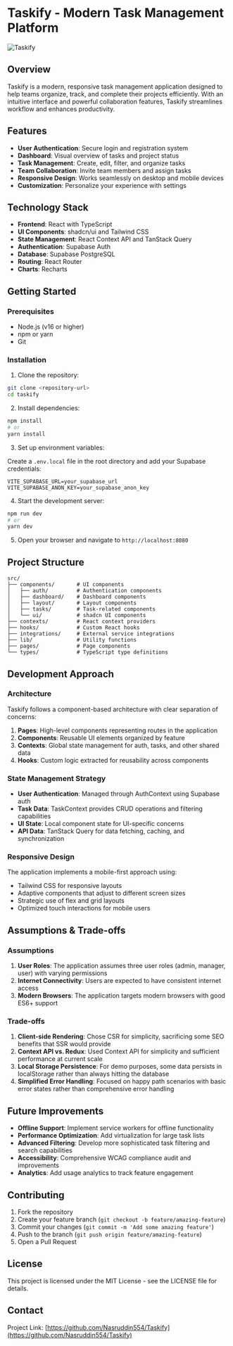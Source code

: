 
# Taskify - Modern Task Management Platform

![Taskify](https://images.unsplash.com/photo-1486312338219-ce68d2c6f44d?auto=format&fit=crop&q=80&w=800)

## Overview

Taskify is a modern, responsive task management application designed to help teams organize, track, and complete their projects efficiently. With an intuitive interface and powerful collaboration features, Taskify streamlines workflow and enhances productivity.

## Features

- **User Authentication**: Secure login and registration system
- **Dashboard**: Visual overview of tasks and project status
- **Task Management**: Create, edit, filter, and organize tasks
- **Team Collaboration**: Invite team members and assign tasks
- **Responsive Design**: Works seamlessly on desktop and mobile devices
- **Customization**: Personalize your experience with settings

## Technology Stack

- **Frontend**: React with TypeScript
- **UI Components**: shadcn/ui and Tailwind CSS
- **State Management**: React Context API and TanStack Query
- **Authentication**: Supabase Auth
- **Database**: Supabase PostgreSQL
- **Routing**: React Router
- **Charts**: Recharts

## Getting Started

### Prerequisites

- Node.js (v16 or higher)
- npm or yarn
- Git

### Installation

1. Clone the repository:

```bash
git clone <repository-url>
cd taskify
```

2. Install dependencies:

```bash
npm install
# or
yarn install
```

3. Set up environment variables:
   
Create a `.env.local` file in the root directory and add your Supabase credentials:

```
VITE_SUPABASE_URL=your_supabase_url
VITE_SUPABASE_ANON_KEY=your_supabase_anon_key
```

4. Start the development server:

```bash
npm run dev
# or
yarn dev
```

5. Open your browser and navigate to `http://localhost:8080`

## Project Structure

```
src/
├── components/       # UI components
│   ├── auth/         # Authentication components
│   ├── dashboard/    # Dashboard components
│   ├── layout/       # Layout components
│   ├── tasks/        # Task-related components
│   └── ui/           # shadcn UI components
├── contexts/         # React context providers
├── hooks/            # Custom React hooks
├── integrations/     # External service integrations
├── lib/              # Utility functions
├── pages/            # Page components
└── types/            # TypeScript type definitions
```

## Development Approach

### Architecture

Taskify follows a component-based architecture with clear separation of concerns:

1. **Pages**: High-level components representing routes in the application
2. **Components**: Reusable UI elements organized by feature
3. **Contexts**: Global state management for auth, tasks, and other shared data
4. **Hooks**: Custom logic extracted for reusability across components

### State Management Strategy

- **User Authentication**: Managed through AuthContext using Supabase auth
- **Task Data**: TaskContext provides CRUD operations and filtering capabilities
- **UI State**: Local component state for UI-specific concerns
- **API Data**: TanStack Query for data fetching, caching, and synchronization

### Responsive Design

The application implements a mobile-first approach using:

- Tailwind CSS for responsive layouts
- Adaptive components that adjust to different screen sizes
- Strategic use of flex and grid layouts
- Optimized touch interactions for mobile users

## Assumptions & Trade-offs

### Assumptions

1. **User Roles**: The application assumes three user roles (admin, manager, user) with varying permissions
2. **Internet Connectivity**: Users are expected to have consistent internet access
3. **Modern Browsers**: The application targets modern browsers with good ES6+ support

### Trade-offs

1. **Client-side Rendering**: Chose CSR for simplicity, sacrificing some SEO benefits that SSR would provide
2. **Context API vs. Redux**: Used Context API for simplicity and sufficient performance at current scale
3. **Local Storage Persistence**: For demo purposes, some data persists in localStorage rather than always hitting the database
4. **Simplified Error Handling**: Focused on happy path scenarios with basic error states rather than comprehensive error handling

## Future Improvements

- **Offline Support**: Implement service workers for offline functionality
- **Performance Optimization**: Add virtualization for large task lists
- **Advanced Filtering**: Develop more sophisticated task filtering and search capabilities
- **Accessibility**: Comprehensive WCAG compliance audit and improvements
- **Analytics**: Add usage analytics to track feature engagement

## Contributing

1. Fork the repository
2. Create your feature branch (`git checkout -b feature/amazing-feature`)
3. Commit your changes (`git commit -m 'Add some amazing feature'`)
4. Push to the branch (`git push origin feature/amazing-feature`)
5. Open a Pull Request

## License

This project is licensed under the MIT License - see the LICENSE file for details.

## Contact

Project Link: [https://github.com/Nasruddin554/Taskify](https://github.com/Nasruddin554/Taskify)
